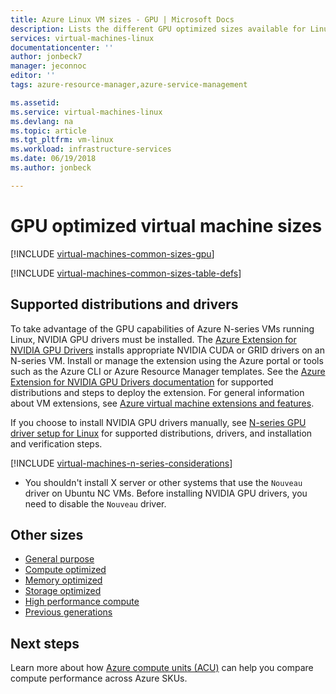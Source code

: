 ```yaml
---
title: Azure Linux VM sizes - GPU | Microsoft Docs
description: Lists the different GPU optimized sizes available for Linux virtual machines in Azure. Lists information about the number of vCPUs, data disks and NICs as well as storage throughput and network bandwidth for sizes in this series.
services: virtual-machines-linux
documentationcenter: ''
author: jonbeck7
manager: jeconnoc
editor: ''
tags: azure-resource-manager,azure-service-management

ms.assetid: 
ms.service: virtual-machines-linux
ms.devlang: na
ms.topic: article
ms.tgt_pltfrm: vm-linux
ms.workload: infrastructure-services
ms.date: 06/19/2018
ms.author: jonbeck

---
```


# GPU optimized virtual machine sizes

[!INCLUDE [virtual-machines-common-sizes-gpu](../../../includes/virtual-machines-common-sizes-gpu.md)]


[!INCLUDE [virtual-machines-common-sizes-table-defs](../../../includes/virtual-machines-common-sizes-table-defs.md)]

## Supported distributions and drivers

To take advantage of the GPU capabilities of Azure N-series VMs running Linux, NVIDIA GPU drivers must be installed. The [Azure Extension for NVIDIA GPU Drivers](https://docs.microsoft.com/azure/virtual-machines/extensions/hpccompute-gpu-linux) installs appropriate NVIDIA CUDA or GRID drivers on an N-series VM. Install or manage the extension using the Azure portal or tools such as the Azure CLI or Azure Resource Manager templates. See the [Azure Extension for NVIDIA GPU Drivers documentation](https://docs.microsoft.com/azure/virtual-machines/extensions/hpccompute-gpu-linux) for supported distributions and steps to deploy the extension. For general information about VM extensions, see [Azure virtual machine extensions and features](../extensions/overview.md).

If you choose to install NVIDIA GPU drivers manually, see [N-series GPU driver setup for Linux](n-series-driver-setup.md) for supported distributions, drivers, and installation and verification steps.


[!INCLUDE [virtual-machines-n-series-considerations](../../../includes/virtual-machines-n-series-considerations.md)]

* You shouldn't install X server or other systems that use the `Nouveau` driver on Ubuntu NC VMs. Before installing NVIDIA GPU drivers, you need to disable the `Nouveau` driver.  

## Other sizes
- [General purpose](sizes-general.md)
- [Compute optimized](sizes-compute.md)
- [Memory optimized](sizes-memory.md)
- [Storage optimized](sizes-storage.md)
- [High performance compute](sizes-hpc.md)
- [Previous generations](sizes-previous-gen.md)

## Next steps
Learn more about how [Azure compute units (ACU)](acu.md) can help you compare compute performance across Azure SKUs.